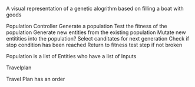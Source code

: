A visual representation of a genetic alogrithm based on filling a boat with goods



Population Controller
	Generate a population
	Test the fitness of the population
	Generate new entities from the existing population
	Mutate new entitities into the population?
	Select canditates for next generation
	Check if stop condition has been reached
	Return to fitness test step if not broken




Population is a list of Entities who have a list of Inputs


Travelplan

Travel Plan has an order 